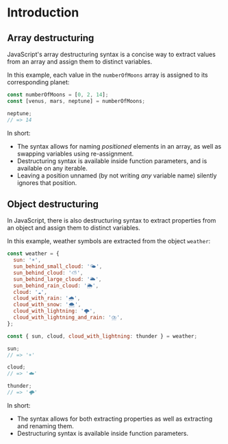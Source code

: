 # Introduction

## Array destructuring

JavaScript's array destructuring syntax is a concise way to extract values from an array and assign them to distinct variables.

In this example, each value in the `numberOfMoons` array is assigned to its corresponding planet:

```javascript
const numberOfMoons = [0, 2, 14];
const [venus, mars, neptune] = numberOfMoons;

neptune;
// => 14
```

In short:

- The syntax allows for naming _positioned_ elements in an array, as well as swapping variables using re-assignment.
- Destructuring syntax is available inside function parameters, and is available on any iterable.
- Leaving a position unnamed (by not writing _any_ variable name) silently ignores that position.

## Object destructuring

In JavaScript, there is also destructuring syntax to extract properties from an object and assign them to distinct variables.

In this example, weather symbols are extracted from the object `weather`:

```javascript
const weather = {
  sun: '☀️',
  sun_behind_small_cloud: '🌤️',
  sun_behind_cloud: '⛅',
  sun_behind_large_cloud: '🌥️',
  sun_behind_rain_cloud: '🌦️',
  cloud: '☁️',
  cloud_with_rain: '🌧️',
  cloud_with_snow: '🌨️',
  cloud_with_lightning: '🌩️',
  cloud_with_lightning_and_rain: '⛈️',
};

const { sun, cloud, cloud_with_lightning: thunder } = weather;

sun;
// => '☀️'

cloud;
// => '☁️'

thunder;
// => '🌩️'
```

In short:

- The syntax allows for both extracting properties as well as extracting and renaming them.
- Destructuring syntax is available inside function parameters.

